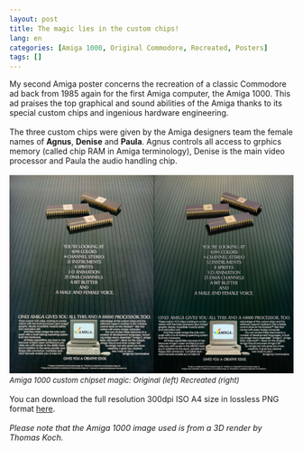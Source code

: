```yaml
---
layout: post
title: The magic lies in the custom chips!
lang: en
categories: [Amiga 1000, Original Commodore, Recreated, Posters]
tags: []
---
```


My second Amiga poster concerns the recreation of a classic Commodore ad back from 1985 again for the first Amiga computer, the Amiga 1000. This ad praises the top graphical and sound abilities of the Amiga thanks to its special custom chips and ingenious hardware engineering.
<br><br>
The three custom chips were given by the Amiga designers team the female names of **Agnus**, **Denise** and **Paula**. Agnus controls all access to grphics memory (called chip RAM in Amiga terminology), Denise is the main video processor and Paula the audio handling chip.
<br><br>
<img src="\assets\img\post_previews\amiga_1000_custom_chips_magic_comparison.jpg">
<span style="font-size:small; font-style: italic">Amiga 1000 custom chipset magic: Original (left) Recreated (right)</span>
<br><br>
You can download the full resolution 300dpi ISO A4 size in lossless PNG format <a href="https://app.box.com/s/kk0u7yj6uq3o7bingopd0cuvfsinw3jd" target="_blank">here</a>.
<br><br>
*Please note that the Amiga 1000 image used is from a 3D render by Thomas Koch.*
